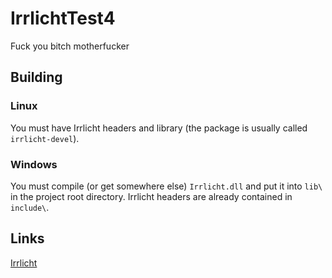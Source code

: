 # IrrlichtTest4
Fuck you bitch motherfucker

## Building
### Linux
You must have Irrlicht headers and library (the package is usually called `irrlicht-devel`).

### Windows
You must compile (or get somewhere else) `Irrlicht.dll` and put it into `lib\` in the project root directory. Irrlicht headers are already contained in `include\`.

## Links
[Irrlicht](irrlicht.sourceforge.net)
